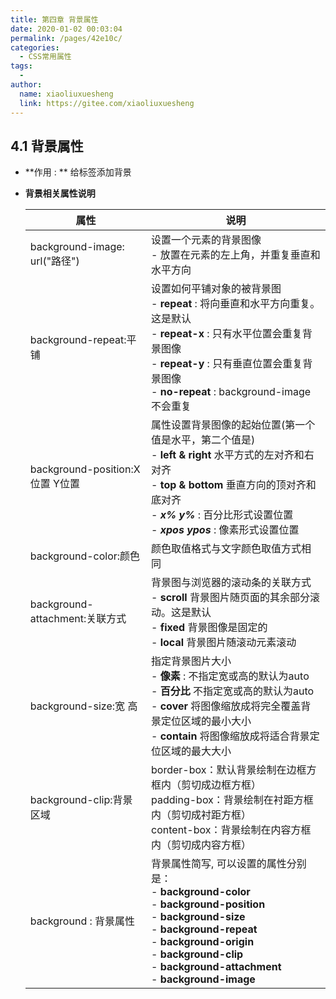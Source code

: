 ```yaml
---
title: 第四章 背景属性
date: 2020-01-02 00:03:04
permalink: /pages/42e10c/
categories:
  - CSS常用属性
tags:
  - 
author: 
  name: xiaoliuxuesheng
  link: https://gitee.com/xiaoliuxuesheng
---
```

## 4.1 背景属性

- **作用 : ** 给标签添加背景

- **背景相关属性说明**

  | 属性                            | 说明                                                         |
  | ------------------------------- | ------------------------------------------------------------ |
  | background-image: url("路径")   | 设置一个元素的背景图像<br />    - 放置在元素的左上角，并重复垂直和水平方向 |
  | background-repeat:平铺          | 设置如何平铺对象的被背景图<br />    - **repeat** : 将向垂直和水平方向重复。这是默认<br />    - **repeat-x** : 只有水平位置会重复背景图像<br />    - **repeat-y** : 只有垂直位置会重复背景图像<br />    - **no-repeat** : background-image不会重复 |
  | background-position:X位置 Y位置 | 属性设置背景图像的起始位置(第一个值是水平，第二个值是)<br>    - **left & right** 水平方式的左对齐和右对齐<br />    - **top & bottom** 垂直方向的顶对齐和底对齐<br />    - ***x% y%*** :  百分比形式设置位置<br />    - ***xpos ypos***  : 像素形式设置位置 |
  | background-color:颜色           | 颜色取值格式与文字颜色取值方式相同                           |
  | background-attachment:关联方式  | 背景图与浏览器的滚动条的关联方式<br />    - **scroll** 背景图片随页面的其余部分滚动。这是默认<br />    - **fixed** 背景图像是固定的<br />    - **local** 背景图片随滚动元素滚动 |
  | background-size:宽 高           | 指定背景图片大小<br />    - **像素** : 不指定宽或高的默认为auto<br />    - **百分比** 不指定宽或高的默认为auto<br />    - **cover** 将图像缩放成将完全覆盖背景定位区域的最小大小<br>    - **contain** 将图像缩放成将适合背景定位区域的最大大小 |
  | background-clip:背景区域        | border-box：默认背景绘制在边框方框内（剪切成边框方框）<br />padding-box：背景绘制在衬距方框内（剪切成衬距方框）<br />content-box：背景绘制在内容方框内（剪切成内容方框） |
  | background : 背景属性           | 背景属性简写, 可以设置的属性分别是：<br />    - **background-color**<br />    - **background-position** <br />    - **background-size** <br />    - **background-repeat** <br />    - **background-origin** <br />    - **background-clip** <br />    - **background-attachment** <br />    - **background-image** |
